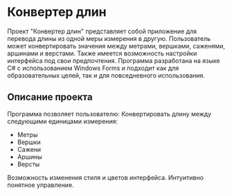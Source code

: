 # Конвертер длин

Проект &quot;Конвертер длин&quot; представляет собой приложение для перевода длины из одной меры измерения в другую. Пользователь может конвертировать значения между метрами, вершками, саженями, аршинами и верстами. Также имеется возможность настройки интерфейса под свои предпочтения. Программа разработана на языке C# с использованием Windows Forms и подходит как для образовательных целей, так и для повседневного использования.

## Описание проекта

Программа позволяет пользователю:
Конвертировать длину между следующими единицами измерения:
- Метры
- Вершки
- Сажени
- Аршины
- Версты

Возможность изменения стиля и цветов интерфейса.
Интуитивно понятное управление.
 

